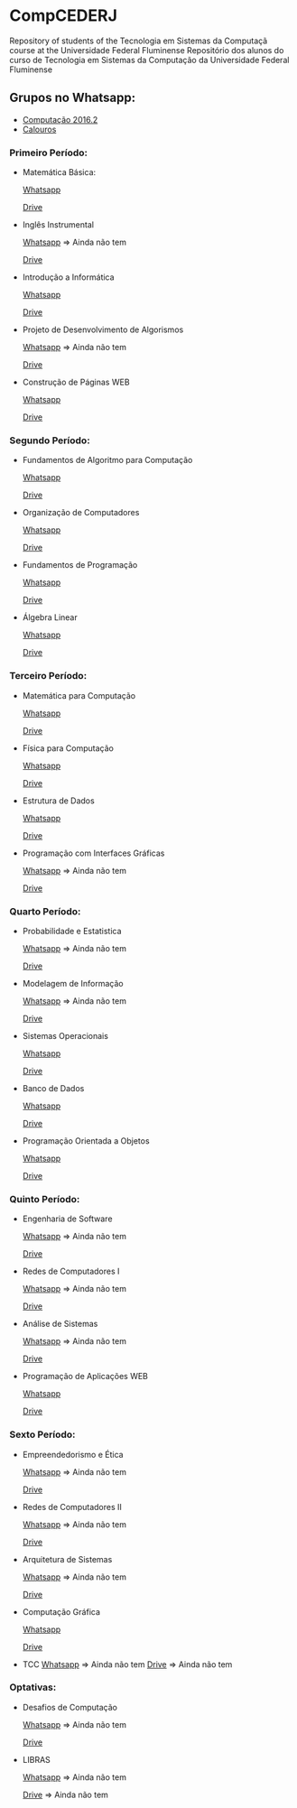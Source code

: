 # CompCEDERJ
Repository of students of the Tecnologia em Sistemas da Computaçã course at the Universidade Federal Fluminense
Repositório dos alunos do curso de Tecnologia em Sistemas da Computação da Universidade Federal Fluminense

## Grupos no Whatsapp:
- [Computação 2016.2](https://chat.whatsapp.com/2r5Sz373pztAoeVxt339T4) 
- [Calouros](https://chat.whatsapp.com/GTjUqlbKgraIzYDzQGViqY)

### Primeiro Período:
- Matemática Básica:
    
    [Whatsapp](https://chat.whatsapp.com/GTjUqlbKgraIzYDzQGViqY)
    
    [Drive](https://drive.google.com/drive/folders/0B09LpkQ_E4zTQTFsYXZJTktlUEU)


- Inglês Instrumental

    [Whatsapp]() => Ainda não tem
    
    [Drive](https://drive.google.com/drive/folders/0B09LpkQ_E4zTcXQ3TS1Vbl9YX1E)


- Introdução a Informática

    [Whatsapp](https://chat.whatsapp.com/ArrMirNu1ca3NfSlS87gM7)
    
    [Drive](https://drive.google.com/drive/folders/0B09LpkQ_E4zTbzRwZjJmd2k0MkU)


- Projeto de Desenvolvimento de Algorismos

    [Whatsapp]() => Ainda não tem
    
    [Drive](https://drive.google.com/drive/folders/0B09LpkQ_E4zTRDJ6dlpab0RQTmM)


- Construção de Páginas WEB

    [Whatsapp](https://chat.whatsapp.com/3qfs69e879i6Bm46WLaOeu)
    
    [Drive](https://drive.google.com/drive/folders/0B09LpkQ_E4zTZC05X3gyN2l6Mnc)
    

### Segundo Período:
- Fundamentos de Algoritmo para Computação

    [Whatsapp](https://chat.whatsapp.com/14YpaXQ5x573p3PPvYEiX0)
    
    [Drive](https://drive.google.com/open?id=0B09LpkQ_E4zTeWtOaGxfVGdMdms)
    

- Organização de Computadores

    [Whatsapp](https://chat.whatsapp.com/D7rjp4HC6ZoJ8HJbmbRInW)
    
    [Drive](https://drive.google.com/open?id=0B09LpkQ_E4zTSFUzd0pGYi1pc1k)
    

- Fundamentos de Programação

    [Whatsapp](https://chat.whatsapp.com/LqTCnhW4RGMKGGYSMkrfEQ)
    
    [Drive](https://drive.google.com/open?id=0B09LpkQ_E4zTZ3JNY3pJWmY4amM)
    

- Álgebra Linear

    [Whatsapp](https://chat.whatsapp.com/LcErCMXDfq6Cgvx654hsx9)
    
    [Drive](https://drive.google.com/open?id=0B09LpkQ_E4zTU1dqMXVBYlNlMGM)
    

### Terceiro Período:
- Matemática para Computação

    [Whatsapp](https://chat.whatsapp.com/HuXuPMeCgwdBlH280YM5af)
    
    [Drive](https://drive.google.com/open?id=0B09LpkQ_E4zTZ2VNU1NLY3NvZkU)
    

- Física para Computação

    [Whatsapp](https://chat.whatsapp.com/KNpo41cS0g5HrpH78A7NYJ)
    
    [Drive](https://drive.google.com/open?id=0B09LpkQ_E4zTOHVleklmRVM4OFE)
    

- Estrutura de Dados

    [Whatsapp](https://chat.whatsapp.com/C0hqMRl9b7WKpnC9ISLRql)
    
    [Drive](https://drive.google.com/open?id=0B09LpkQ_E4zTeVZZWVlpN1hRcHM)
    

- Programação com Interfaces Gráficas

    [Whatsapp]() => Ainda não tem
    
    [Drive](https://drive.google.com/open?id=0B09LpkQ_E4zTU09GNGNhdmFyMGc)
    

### Quarto Período:
- Probabilidade e Estatistica

    [Whatsapp]() => Ainda não tem
    
    [Drive](https://drive.google.com/open?id=0B09LpkQ_E4zTWUVBSV80XzhlNUk)
    

- Modelagem de Informação

    [Whatsapp]() => Ainda não tem
    
    [Drive](https://drive.google.com/open?id=0B09LpkQ_E4zTTWVxbEdiT1lUYkE)
    

- Sistemas Operacionais

    [Whatsapp](https://chat.whatsapp.com/IjKaeeLvgdmGwGa0OGhlrc)
    
    [Drive](https://drive.google.com/open?id=0B09LpkQ_E4zTQnZrSUlQdTgyWkU)
    

- Banco de Dados

    [Whatsapp](https://chat.whatsapp.com/FsIFgO8uVgO6QV9rsJs4qt)
    
    [Drive](https://drive.google.com/open?id=0B09LpkQ_E4zTU1RGakNiSzNYTTA)
    

- Programação Orientada a Objetos

    [Whatsapp](https://chat.whatsapp.com/6pRG6QJpwGgKHedW9IxBe7)
    
    [Drive](https://drive.google.com/open?id=0B09LpkQ_E4zTbk83Q19XV2pNdHc)
    

### Quinto Período:
- Engenharia de Software

    [Whatsapp]() => Ainda não tem
    
    [Drive](https://drive.google.com/open?id=0B09LpkQ_E4zTNWIzWHFJVTFLUk0)
    

- Redes de Computadores I

    [Whatsapp]() => Ainda não tem
    
    [Drive](https://drive.google.com/open?id=0B09LpkQ_E4zTSnVVYWlxREpWYUE)
    

- Análise de Sistemas

    [Whatsapp]() => Ainda não tem
    
    [Drive](https://drive.google.com/open?id=0B09LpkQ_E4zTcW9Hc1d6dEMzRTQ)
    

- Programação de Aplicações WEB

    [Whatsapp](https://chat.whatsapp.com/ADi0whxtGtZ9FteMUz8cKF)
    
    [Drive](https://drive.google.com/open?id=0B09LpkQ_E4zTeVFfT0U4NlYzZ2s)
    

### Sexto Período:
- Empreendedorismo e Ética

    [Whatsapp]() => Ainda não tem
    
    [Drive](https://drive.google.com/open?id=0B09LpkQ_E4zTT1JtbXhxTW16dDg)
    

- Redes de Computadores II

    [Whatsapp]() => Ainda não tem
    
    [Drive](https://drive.google.com/open?id=0B09LpkQ_E4zTeG9OUjlVcXNkUTg)
    

- Arquitetura de Sistemas

    [Whatsapp]() => Ainda não tem
    
    [Drive](https://drive.google.com/open?id=0B09LpkQ_E4zTQmYzWnoxam9OeFU)
    

- Computação Gráfica

    [Whatsapp](https://chat.whatsapp.com/JZG0Ra7RR429ryhW9uqJXL)
    
    [Drive](https://drive.google.com/open?id=0B09LpkQ_E4zTZTY3cmRDMGNUeHc)
    

- TCC
    [Whatsapp]()  => Ainda não tem
    [Drive]() => Ainda não tem
    

### Optativas:
- Desafios de Computação

    [Whatsapp]()  => Ainda não tem
    
    [Drive](https://drive.google.com/drive/folders/0B-674WO8m5GebWN0U1RfdDE0aHM)
    

- LIBRAS

    [Whatsapp]()  => Ainda não tem
    
    [Drive](https://drive.google.com/drive/folders/0B09LpkQ_E4zTS285bGh5YTZtdTQ) => Ainda não tem
